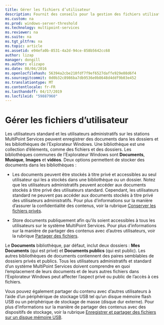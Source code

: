 ```yaml
---
title: Gérer les fichiers d’utilisateur
description: Fournit des conseils pour la gestion des fichiers utilisateur dans MultiPoint Services
ms.custom: na
ms.prod: windows-server-threshold
ms.technology: multipoint-services
ms.reviewer: na
ms.suite: na
ms.tgt_pltfrm: na
ms.topic: article
ms.assetid: e94efa0b-8531-4a2d-94ce-858b5642cc68
author: lizap
manager: dongill
ms.author: elizapo
ms.date: 08/04/2016
ms.openlocfilehash: 56394a2cbe210fdf7f9ef6527daffe929e08d6f4
ms.sourcegitcommit: 0d0b32c8986ba7db9536e0b8648d4ddf9b03e452
ms.translationtype: MT
ms.contentlocale: fr-FR
ms.lasthandoff: 04/17/2019
ms.locfileid: "59887960"
---
```

# <a name="manage-user-files"></a>Gérer les fichiers d’utilisateur
Les utilisateurs standard et les utilisateurs administratifs sur les stations MultiPoint Services peuvent enregistrer des documents dans les dossiers et les bibliothèques de l’Explorateur Windows. Une bibliothèque est une collection d’éléments, comme des fichiers et des dossiers. Les bibliothèques communes de l’Explorateur Windows sont **Documents**, **Musique**, **Images** et **vidéos**. Deux options permettent de stocker des documents dans les bibliothèques :  
  
-   Les documents peuvent être stockés à titre privé et accessibles au seul utilisateur qui les a stockés dans une bibliothèque ou un dossier. Notez que les utilisateurs administratifs peuvent accéder aux documents stockés à titre privé des utilisateurs standard. Cependant, les utilisateurs standard ne peuvent pas accéder aux documents stockés à titre privé des utilisateurs administratifs. Pour plus d’informations sur la manière d’assurer la confidentialité des contenus, voir la rubrique [Conserver les fichiers privés](Keep-Files-Private.md).  
  
-   Store documents publiquement afin qu’ils soient accessibles à tous les utilisateurs sur le système MultiPoint Services. Pour plus d’informations sur la manière de partager des contenus avec d’autres utilisateurs, voir la rubrique [Partager des fichiers](Share-Files.md).  
  
Le **Documents** bibliothèque, par défaut, inclut deux dossiers : **Mes Documents** (qui est privé) et **Documents publics** (qui est public). Les autres bibliothèques de documents contiennent des paires semblables de dossiers privés et publics. Tous les utilisateurs administratifs et standard d’un système MultiPoint Services doivent comprendre en quoi l’emplacement de leurs documents et de leurs autres fichiers dans l’Explorateur Windows peut affecter l’aspect privé ou public de l’accès à ces fichiers.  
  
Vous pouvez également partager du contenu avec d’autres utilisateurs à l’aide d’un périphérique de stockage USB tel qu’un disque mémoire flash USB ou un périphérique de stockage de masse (disque dur externe). Pour plus d’informations sur la manière de partager des contenus avec des dispositifs de stockage, voir la rubrique [Enregistrer et partager des fichiers sur un disque mémoire USB](Save-and-Share-Files-on-a-USB-Flash-Drive.md). 